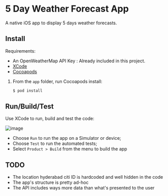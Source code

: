 # 5 Day Weather Forecast App

A native iOS app to display 5 days weather forecasts.

## Install

Requirements:

* An OpenWeatherMap API Key   : Already included in this project. 
* [XCode](https://developer.apple.com/xcode/)  
* [Cocoapods](http://cocoapods.org/)  


1. From the `app` folder, run Cocoapods install:

    ```sh
    $ pod install
    ```

## Run/Build/Test

Use XCode to run, build and test the code:

![image](docs/xcode-test.png)

* Choose `Run` to run the app on a Simulator or device;
* Choose `Test` to run the automated tests;
* Select `Product > Build` from the menu to build the app

## TODO
* The location hyderabad citi ID is hardcoded and well hidden in the code
* The app's structure is pretty ad-hoc
* The API includes ways more data than what's presented to the user


